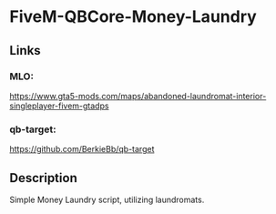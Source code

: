 # FiveM-QBCore-Money-Laundry

## Links
### MLO:
https://www.gta5-mods.com/maps/abandoned-laundromat-interior-singleplayer-fivem-gtadps
### qb-target:
https://github.com/BerkieBb/qb-target


## Description
Simple Money Laundry script, utilizing laundromats.